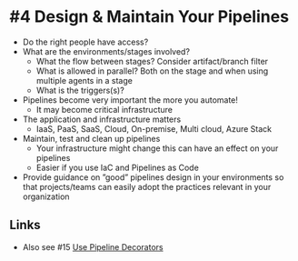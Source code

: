 # #4 Design & Maintain Your Pipelines
- Do the right people have access?
- What are the environments/stages involved?
    - What the flow between stages? Consider artifact/branch filter
    - What is allowed in parallel? Both on the stage and when using multiple agents in a stage
    - What is the triggers(s)?
- Pipelines become very important the more you automate!
    - It may become critical infrastructure
- The application and infrastructure matters
    - IaaS, PaaS, SaaS, Cloud, On-premise, Multi cloud, Azure Stack
- Maintain, test and clean up pipelines
    - Your infrastructure might change this can have an effect on your pipelines
    - Easier if you use IaC and Pipelines as Code
- Provide guidance on ”good” pipelines design in your environments so that projects/teams can easily adopt the practices relevant in your organization

## Links
- Also see #15 [Use Pipeline Decorators][1]

[1]: /practices-docs/15-practice.md


